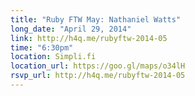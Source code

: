 ```yaml
---
title: "Ruby FTW May: Nathaniel Watts"
long_date: "April 29, 2014"
link: http://h4q.me/rubyftw-2014-05
time: "6:30pm"
location: Simpli.fi
location_url: https://goo.gl/maps/o34lH
rsvp_url: http://h4q.me/rubyftw-2014-05
---
```

